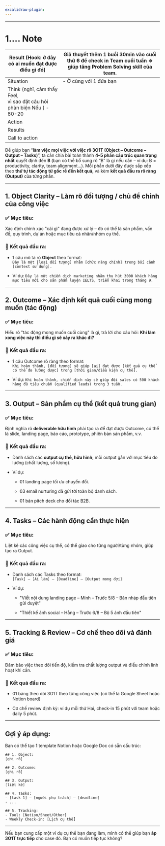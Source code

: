 ```yaml
---
excalidraw-plugin:
---
```

---
# 1.... Note 


| Result (Hook: ở đây có ai muốn đạt được điều gì đó)                        | Giả thuyết thêm 1 buổi 30min vào cuối thứ 6 để check in Team cuối tuần => giúp tăng Problem Solving skill của team. <br> |
| -------------------------------------------------------------------------- | ------------------------------------------------------------------------------------------------------------------------ |
| Situation                                                                  | - Ở cùng với 1 đứa bạn                                                                                                   |
| Think (nghĩ, cảm thấy Feel, <br>vì sao đặt câu hỏi phản biện Nếu ) - 80-20 | <br>                                                                                                                     |
| Action                                                                     | <br>                                                                                                                     |
| Results                                                                    |                                                                                                                          |
| Call to action                                                             |                                                                                                                          |




Để giúp bạn “**làm việc mọi việc với việc rõ 3O1T (Object – Outcome – Output – Tasks)**”, ta cần chia bài toán thành **4–5 phần cấu trúc quan trọng nhất** quyết định đến **B** (bạn có thể bổ sung rõ “B” là gì nếu cần – ví dụ: B = productivity, clarity, team alignment…). Mỗi phần dưới đây được sắp xếp theo **thứ tự tác động từ gốc rễ đến kết quả**, và kèm **kết quả đầu ra rõ ràng (Output)** của từng phần.

---

## 1. **Object Clarity – Làm rõ đối tượng / chủ đề chính của công việc**

### ✅ Mục tiêu:

Xác định chính xác "cái gì" đang được xử lý – đó có thể là sản phẩm, vấn đề, quy trình, dự án hoặc mục tiêu cá nhân/nhóm cụ thể.

### 🎯 Kết quả đầu ra:

- 1 câu mô tả rõ **Object** theo format:  
    `Đây là một [loại đối tượng] nhằm [chức năng chính] trong bối cảnh [context sử dụng].`
    
- Ví dụ: `Đây là một chiến dịch marketing nhằm thu hút 3000 khách hàng mục tiêu mới cho sản phẩm luyện IELTS, triển khai trong tháng 9.`
    

---

## 2. **Outcome – Xác định kết quả cuối cùng mong muốn (tác động)**

### ✅ Mục tiêu:

Hiểu rõ "tác động mong muốn cuối cùng" là gì, trả lời cho câu hỏi: **Khi làm xong việc này thì điều gì sẽ xảy ra khác đi?**

### 🎯 Kết quả đầu ra:

- 1 câu Outcome rõ ràng theo format:  
    `Khi hoàn thành, [đối tượng] sẽ giúp [ai] đạt được [kết quả cụ thể có thể đo lường được] trong [thời gian/điều kiện cụ thể].`
    
- Ví dụ: `Khi hoàn thành, chiến dịch này sẽ giúp đội sales có 500 khách hàng đủ tiêu chuẩn (qualified leads) trong 3 tuần.`
    

---

## 3. **Output – Sản phẩm cụ thể (kết quả trung gian)**

### ✅ Mục tiêu:

Định nghĩa rõ **deliverable hữu hình** phải tạo ra để đạt được Outcome, có thể là slide, landing page, báo cáo, prototype, phiên bản sản phẩm, v.v.

### 🎯 Kết quả đầu ra:

- Danh sách các **output cụ thể, hữu hình**, mỗi output gắn với mục tiêu đo lường (chất lượng, số lượng).
    
- Ví dụ:
    
    - 01 landing page tối ưu chuyển đổi.
        
    - 03 email nurturing đã gửi tới toàn bộ danh sách.
        
    - 01 bản pitch deck cho đối tác B2B.
        

---

## 4. **Tasks – Các hành động cần thực hiện**

### ✅ Mục tiêu:

Liệt kê các công việc cụ thể, có thể giao cho từng người/từng nhóm, giúp tạo ra Output.

### 🎯 Kết quả đầu ra:

- Danh sách các Tasks theo format:  
    `[Task] – [Ai làm] – [Deadline] – [Output mong đợi]`
    
- Ví dụ:
    
    - "Viết nội dung landing page – Minh – Trước 5/8 – Bản nháp đầu tiên gửi duyệt"
        
    - "Thiết kế ảnh social – Hằng – Trước 6/8 – Bộ 5 ảnh đầu tiên"
        

---

## 5. **Tracking & Review – Cơ chế theo dõi và đánh giá**

### ✅ Mục tiêu:

Đảm bảo việc theo dõi tiến độ, kiểm tra chất lượng output và điều chỉnh linh hoạt khi cần.

### 🎯 Kết quả đầu ra:

- 01 bảng theo dõi 3O1T theo từng công việc (có thể là Google Sheet hoặc Notion board)
    
- Cơ chế review định kỳ: ví dụ mỗi thứ Hai, check-in 15 phút với team hoặc daily 5 phút.
    

---

## Gợi ý áp dụng:

Bạn có thể tạo 1 template Notion hoặc Google Doc có sẵn cấu trúc:

```
## 1. Object:
[ghi rõ]

## 2. Outcome:
[ghi rõ]

## 3. Output:
[liệt kê]

## 4. Tasks:
- [task 1] – [người phụ trách] – [deadline]
- ...

## 5. Tracking:
- Tool: [Notion/Sheet/Other]
- Weekly Check-in: [Lịch cụ thể]
```

---

Nếu bạn cung cấp một ví dụ cụ thể bạn đang làm, mình có thể giúp bạn **áp 3O1T trực tiếp** cho case đó. Bạn có muốn tiếp tục không?